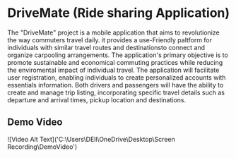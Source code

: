 # DriveMate (Ride sharing Application)
The "DriveMate" project is a mobile application that aims to revolutionize the way commuters travel daily.
it provides a use-Friendly paltform for individuals with similar travel routes and destinationsto connect 
and organize carpooling arrangements. The application's primary objective is to promote sustainable and economical commuting practices while reducing the enviromental impact of individual travel.
The application will facilitate user registration, enabling individuals to create personalized accounts with essentials information. Both drivers and passengers will have the ability to create and manage trip listing, incorporating specific travel details such as departure and arrival times, pickup location and destinations.

## Demo Video 
![Video Alt Text]('C:\Users\DEll\OneDrive\Desktop\Screen Recording\DemoVideo')
